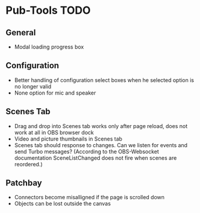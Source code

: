 # Pub-Tools TODO

## General

* Modal loading progress box

## Configuration

* Better handling of configuration select boxes when he selected option is
  no longer valid
* None option for mic and speaker

## Scenes Tab

* Drag and drop into Scenes tab works only after page reload, does not work at all
  in OBS browser dock
* Video and picture thumbnails in Scenes tab
* Scenes tab should response to changes. Can we listen for events and send Turbo messages?
  (According to the OBS-Websocket documentation SceneListChanged does not fire when
  scenes are reordered.)

## Patchbay

* Connectors become misalligned if the page is scrolled down
* Objects can be lost outside the canvas

